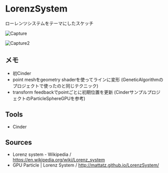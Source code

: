 LorenzSystem
=================

ローレンツシステムをテーマにしたスケッチ

![Capture](https://raw.githubusercontent.com/mattatz/InteractiveCoding/master/LorenzSystem/Captures/Capture.gif)

![Capture2](https://raw.githubusercontent.com/mattatz/InteractiveCoding/master/LorenzSystem/Captures/Capture2.gif)

## メモ
* 初Cinder
* point meshをgeometry shaderを使ってラインに変形 (GeneticAlgorithmのプロジェクトで使ったのと同じテクニック)
* transform feedbackでpointごとに初期位置を更新 (CinderサンプルプロジェクトのParticleSphereGPUを参考)

## Tools

- Cinder

## Sources

- Lorenz system - Wikipedia / https://en.wikipedia.org/wiki/Lorenz_system
- GPU Particle | Lorenz System / http://mattatz.github.io/LorenzSystem/

